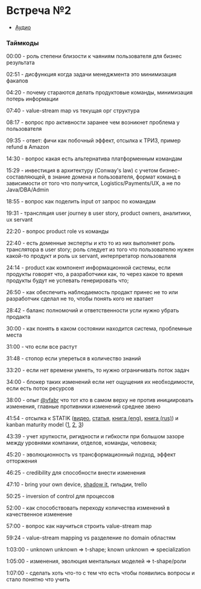 # Встреча №2

- [Аудио](../meetups/2021-02-16.mp3)

### Таймкоды
00:00 - роль степени близости к чаяниям пользователя для бизнес результата

02:51 - дисфункция когда задачи менеджмента это минимизация факапов

04:20 - почему стараются делать продуктовые команды, минимизация потерь информации

07:40 - value-stream map vs текущая орг структура

08:17 - вопрос про активности заранее чем возникнет проблема у пользователя

09:35 - ответ: фичи как побочный эффект, отсылка к ТРИЗ, пример refund в Amazon

14:30 - вопрос какая есть альтернатива платформенным командам

15:29 - инвестиция в архитектуру (Conway's law) с учетом бизнес-составляющей, в знание домена и пользователя, формат команд в зависимости от того что получится, Logistics/Payments/UX, а не по Java/DBA/Admin

18:55 - вопрос как поделить input от запрос по командам

19:31 - трансляция user journey в user story, product owners, аналитики, ux servant

22:20 - вопрос product role vs команды

22:40 - есть доменные эксперты и кто то из них выполняет роль транслятора в user story; роль следует из того что пользователю нужен какой-то продукт и роль ux servant, интерпретатор пользователя

24:14 - product как компонент информационной системы, если продукты говорят что, а разработчики как, то через какое то время продукты будут не успевать генерировать что;

26:50 - как обеспечить наблюдаемость продакт принес не то или разработчик сделал не то, чтобы понять кого не хватает

28:42 - баланс полномочий и ответственности усли нужно убрать продакта

30:00 - как понять в каком состоянии находится система, проблемные места

31:00 - что если все растут

31:48 - стопор если упереться в количество знаний

33:20 - если нет времени умнеть, то нужно ограничивать поток задач

34:00 - блокер таких изменений если нет ощущения их необходимости, если есть поток ресурсов

38:00 - опыт [@vfabr](https://t.me/vfabr) что тот кто в самом верху не против инициировать изменения, главные противники изменений среднее звено

41:54 - отсылка к STATIK ([видео](https://kanbanguide.ru/resources/video-category/statik/), [статья](https://filipyev.ru/2017/11/09/s-t-a-t-i-k-system-thinking-approach-for-introducing-kanban-ili-kak-sistemno-zapustit-kanban-v-komande/), [книга (eng)](https://t.me/kanban_talks/23743), [книга (rus)](https://tlgur.com/d/8Qe0pMj8))  и kanban maturity model ([1](https://drive.google.com/file/d/1jYfbtKH80-tJANEO7cw-jLVe2Olqe_40/view?usp=sharing), [2](https://youtu.be/_GLpKi_f4zU), [3](https://youtu.be/OlH2Fo7HFhc))

43:39 - учет хрупкости, ригидности и гибкости при большом зазоре между уровнями компании, отделов, команды, человека; 

45:20 - эволюционность vs трансформационный подход, эффект отторжения

46:25 - credibility для способности внести изменения

47:10 - bring your own device, [shadow it](https://en.wikipedia.org/wiki/Shadow_IT), гильдии, trello

50:25 - inversion of control для процессов

52:00 - как способствовать переходу количества изменений в качественное изменение

57:00 - вопрос как научиться строить value-stream map

59:24 - value-stream mapping vs разделение по domain областям

1:03:00 - unknown unknown => t-shape; known unknown => specialization

1:05:00 - изменения, эволюция ментальных моделей => t-shape/роли

1:07:00 - сделать хоть что-то с тем что есть чтобы появились вопросы и стало понятно что учить
